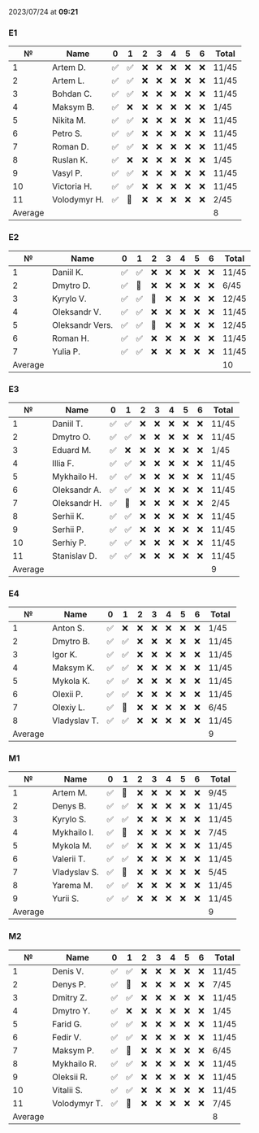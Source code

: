 2023/07/24 at **09:21**
### E1
|№|Name|0|1|2|3|4|5|6|Total|
|-----|-----|-----|-----|-----|-----|-----|-----|-----|-----|
|1|Artem D.|✅|✅|❌|❌|❌|❌|❌|11/45|
|2|Artem L.|✅|✅|❌|❌|❌|❌|❌|11/45|
|3|Bohdan C.|✅|✅|❌|❌|❌|❌|❌|11/45|
|4|Maksym B.|✅|❌|❌|❌|❌|❌|❌|1/45|
|5|Nikita M.|✅|✅|❌|❌|❌|❌|❌|11/45|
|6|Petro S.|✅|✅|❌|❌|❌|❌|❌|11/45|
|7|Roman D.|✅|✅|❌|❌|❌|❌|❌|11/45|
|8|Ruslan K.|✅|❌|❌|❌|❌|❌|❌|1/45|
|9|Vasyl P.|✅|✅|❌|❌|❌|❌|❌|11/45|
|10|Victoria H.|✅|✅|❌|❌|❌|❌|❌|11/45|
|11|Volodymyr H.|✅|🔄|❌|❌|❌|❌|❌|2/45|
|Average|||||||||8||

### E2
|№|Name|0|1|2|3|4|5|6|Total|
|-----|-----|-----|-----|-----|-----|-----|-----|-----|-----|
|1|Daniil K.|✅|✅|❌|❌|❌|❌|❌|11/45|
|2|Dmytro D.|✅|🔄|❌|❌|❌|❌|❌|6/45|
|3|Kyrylo V.|✅|✅|🔄|❌|❌|❌|❌|12/45|
|4|Oleksandr V.|✅|✅|❌|❌|❌|❌|❌|11/45|
|5|Oleksandr Vers.|✅|✅|🔄|❌|❌|❌|❌|12/45|
|6|Roman H.|✅|✅|❌|❌|❌|❌|❌|11/45|
|7|Yulia P.|✅|✅|❌|❌|❌|❌|❌|11/45|
|Average|||||||||10||

### E3
|№|Name|0|1|2|3|4|5|6|Total|
|-----|-----|-----|-----|-----|-----|-----|-----|-----|-----|
|1|Daniil T.|✅|✅|❌|❌|❌|❌|❌|11/45|
|2|Dmytro O.|✅|✅|❌|❌|❌|❌|❌|11/45|
|3|Eduard M.|✅|❌|❌|❌|❌|❌|❌|1/45|
|4|Illia F.|✅|✅|❌|❌|❌|❌|❌|11/45|
|5|Mykhailo H.|✅|✅|❌|❌|❌|❌|❌|11/45|
|6|Oleksandr A.|✅|✅|❌|❌|❌|❌|❌|11/45|
|7|Oleksandr H.|✅|🔄|❌|❌|❌|❌|❌|2/45|
|8|Serhii K.|✅|✅|❌|❌|❌|❌|❌|11/45|
|9|Serhii P.|✅|✅|❌|❌|❌|❌|❌|11/45|
|10|Serhiy P.|✅|✅|❌|❌|❌|❌|❌|11/45|
|11|Stanislav D.|✅|✅|❌|❌|❌|❌|❌|11/45|
|Average|||||||||9||

### E4
|№|Name|0|1|2|3|4|5|6|Total|
|-----|-----|-----|-----|-----|-----|-----|-----|-----|-----|
|1|Anton S.|✅|❌|❌|❌|❌|❌|❌|1/45|
|2|Dmytro B.|✅|✅|❌|❌|❌|❌|❌|11/45|
|3|Igor K.|✅|✅|❌|❌|❌|❌|❌|11/45|
|4|Maksym K.|✅|✅|❌|❌|❌|❌|❌|11/45|
|5|Mykola K.|✅|✅|❌|❌|❌|❌|❌|11/45|
|6|Olexii P.|✅|✅|❌|❌|❌|❌|❌|11/45|
|7|Olexiy L.|✅|🔄|❌|❌|❌|❌|❌|6/45|
|8|Vladyslav T.|✅|✅|❌|❌|❌|❌|❌|11/45|
|Average|||||||||9||

### M1
|№|Name|0|1|2|3|4|5|6|Total|
|-----|-----|-----|-----|-----|-----|-----|-----|-----|-----|
|1|Artem M.|✅|🔄|❌|❌|❌|❌|❌|9/45|
|2|Denys B.|✅|✅|❌|❌|❌|❌|❌|11/45|
|3|Kyrylo S.|✅|✅|❌|❌|❌|❌|❌|11/45|
|4|Mykhailo I.|✅|🔄|❌|❌|❌|❌|❌|7/45|
|5|Mykola M.|✅|✅|❌|❌|❌|❌|❌|11/45|
|6|Valerii T.|✅|✅|❌|❌|❌|❌|❌|11/45|
|7|Vladyslav S.|✅|🔄|❌|❌|❌|❌|❌|5/45|
|8|Yarema M.|✅|✅|❌|❌|❌|❌|❌|11/45|
|9|Yurii S.|✅|✅|❌|❌|❌|❌|❌|11/45|
|Average|||||||||9||

### M2
|№|Name|0|1|2|3|4|5|6|Total|
|-----|-----|-----|-----|-----|-----|-----|-----|-----|-----|
|1|Denis V.|✅|✅|❌|❌|❌|❌|❌|11/45|
|2|Denys P.|✅|🔄|❌|❌|❌|❌|❌|7/45|
|3|Dmitry Z.|✅|✅|❌|❌|❌|❌|❌|11/45|
|4|Dmytro Y.|✅|❌|❌|❌|❌|❌|❌|1/45|
|5|Farid G.|✅|✅|❌|❌|❌|❌|❌|11/45|
|6|Fedir V.|✅|✅|❌|❌|❌|❌|❌|11/45|
|7|Maksym P.|✅|🔄|❌|❌|❌|❌|❌|6/45|
|8|Mykhailo R.|✅|✅|❌|❌|❌|❌|❌|11/45|
|9|Oleksii R.|✅|✅|❌|❌|❌|❌|❌|11/45|
|10|Vitalii S.|✅|✅|❌|❌|❌|❌|❌|11/45|
|11|Volodymyr T.|✅|🔄|❌|❌|❌|❌|❌|7/45|
|Average|||||||||8||
